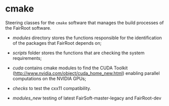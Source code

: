 cmake
========

Steering classes for the `cmake` software that manages the build processes of the FairRoot software.

* *modules* directory stores the functions responsible for the identification of the packages that FairRoot depends on;
* *scripts* folder stores the functions that are checking the system requirements;
* *cuda* contains cmake modules to find the CUDA Toolkit (http://www.nvidia.com/object/cuda_home_new.html) enabling parallel computations on the NVIDIA GPUs;
* *checks* to test the cxx11 compatibility.

* *modules_new* testing of latest FairSoft-master-legacy and FairRoot-dev
